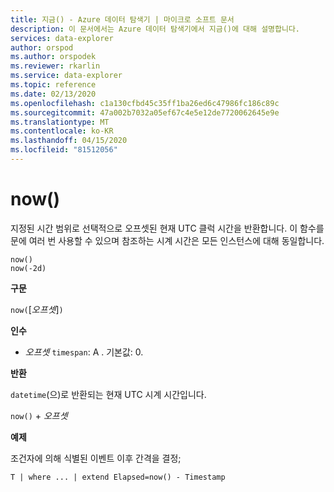 ```yaml
---
title: 지금() - Azure 데이터 탐색기 | 마이크로 소프트 문서
description: 이 문서에서는 Azure 데이터 탐색기에서 지금()에 대해 설명합니다.
services: data-explorer
author: orspod
ms.author: orspodek
ms.reviewer: rkarlin
ms.service: data-explorer
ms.topic: reference
ms.date: 02/13/2020
ms.openlocfilehash: c1a130cfbd45c35ff1ba26ed6c47986fc186c89c
ms.sourcegitcommit: 47a002b7032a05ef67c4e5e12de7720062645e9e
ms.translationtype: MT
ms.contentlocale: ko-KR
ms.lasthandoff: 04/15/2020
ms.locfileid: "81512056"
---
```

# <a name="now"></a>now()

지정된 시간 범위로 선택적으로 오프셋된 현재 UTC 클럭 시간을 반환합니다.
이 함수를 문에 여러 번 사용할 수 있으며 참조하는 시계 시간은 모든 인스턴스에 대해 동일합니다.

```kusto
now()
now(-2d)
```

**구문**

`now(`[*오프셋*]`)`

**인수**

* *오프셋* `timespan`: A . 기본값: 0.

**반환**

`datetime`(으)로 반환되는 현재 UTC 시계 시간입니다.

`now()` + *오프셋* 

**예제**

조건자에 의해 식별된 이벤트 이후 간격을 결정;

```kusto
T | where ... | extend Elapsed=now() - Timestamp
```